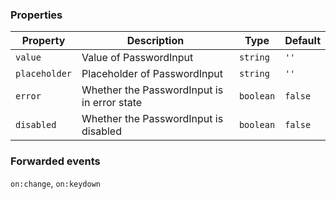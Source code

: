 ### Properties

| Property      | Description                                 | Type      | Default |
| ------------- | ------------------------------------------- | --------- | ------- |
| `value`       | Value of PasswordInput                      | `string`  | `''`    |
| `placeholder` | Placeholder of PasswordInput                | `string`  | `''`    |
| `error`       | Whether the PasswordInput is in error state | `boolean` | `false` |
| `disabled`    | Whether the PasswordInput is disabled       | `boolean` | `false` |

### Forwarded events

`on:change`, `on:keydown`
